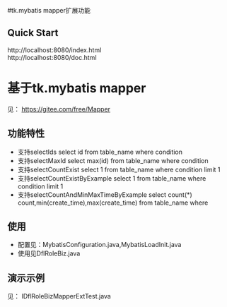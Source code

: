 #tk.mybatis mapper扩展功能

## Quick Start
http://localhost:8080/index.html  
http://localhost:8080/doc.html

# 基于tk.mybatis mapper
见： https://gitee.com/free/Mapper


## 功能特性
* 支持selectIds select id from table_name where condition
* 支持selectMaxId select max(id) from table_name where condition
* 支持selectCountExist select 1 from table_name where condition limit 1
* 支持selectCountExistByExample select 1 from table_name where condition limit 1
* 支持selectCountAndMinMaxTimeByExample select count(*) count,min(create_time),max(create_time) from table_name where 

## 使用
* 配置见：MybatisConfiguration.java,MybatisLoadInit.java
* 使用见DflRoleBiz.java

## 演示示例
见： IDflRoleBizMapperExtTest.java